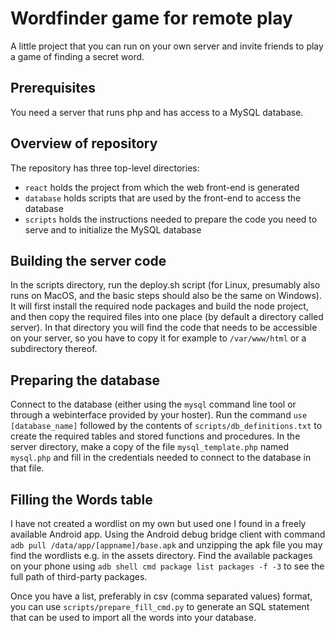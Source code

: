 # Wordfinder game for remote play

A little project that you can run on your own server and invite friends to play a game of finding a secret word.

## Prerequisites

You need a server that runs php and has access to a MySQL database.

## Overview of repository

The repository has three top-level directories:
  - `react` holds the project from which the web front-end is generated
  - `database` holds scripts that are used by the front-end to access the database
  - `scripts` holds the instructions needed to prepare the code you need to serve and to initialize the MySQL database

## Building the server code

In the scripts directory, run the deploy.sh script (for Linux, presumably also runs on MacOS, and the basic steps should also be the same on Windows).
It will first install the required node packages and build the node project, and then copy the required files into one place (by default a directory called server).
In that directory you will find the code that needs to be accessible on your server, so you have to copy it for example to `/var/www/html` or a subdirectory thereof.

## Preparing the database

Connect to the database (either using the `mysql` command line tool or through a webinterface provided by your hoster).
Run the command `use [database_name]` followed by the contents of `scripts/db_definitions.txt` to create the required tables and stored functions and procedures.
In the server directory, make a copy of the file `mysql_template.php` named `mysql.php` and fill in the credentials needed to connect to the database in that file.

## Filling the Words table

I have not created a wordlist on my own but used one I found in a freely available Android app.  Using the Android debug bridge client with command `adb pull /data/app/[appname]/base.apk` and unzipping the apk file you may find the wordlists e.g. in the assets directory.  Find the available packages on your phone using `adb shell cmd package list packages -f -3` to see the full path of third-party packages.

Once you have a list, preferably in csv (comma separated values) format, you can use `scripts/prepare_fill_cmd.py` to generate an SQL statement that can be used to import all the words into your database.
